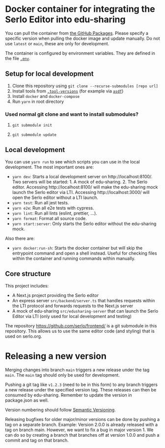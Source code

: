 # Docker container for integrating the Serlo Editor into edu-sharing

You can pull the container from
[the GitHub Packages](https://github.com/serlo/serlo-editor-for-edusharing/pkgs/container/serlo-editor-for-edusharing).
Please specify a specific version when pulling the docker image and update
manually. Do not use `latest` or `main`, these are only for development.

The container is configured by environment variables. They are defined in the
file [`.env`](./.env).

## Setup for local development

1. Clone this repository using `git clone --recurse-submodules [repo url]`
2. Install tools from [`.tool-versions`](./.tool-versions) (for example via
   [`asdf`](https://asdf-vm.com/))
3. Install `docker` and `docker-compose`
4. Run `yarn` in root directory

### Used normal git clone and want to install submodules?

1. `git submodule init`

2. `git submodule update`

## Local development

You can use `yarn run` to see which scripts you can use in the local
development. The most important ones are:

- `yarn dev`: Starts a local development server on http://localhost:8100/. Two
  servers will be started: 1. A mock of edu-sharing. 2. The Serlo editor.
  Accessing http://localhost:8100/ will make the edu-sharing mock launch the
  Serlo editor via LTI. Accessing http://localhost:3000/ will open the Serlo
  editor without a LTI launch.
- `yarn test`: Run all jest tests.
- `yarn e2e`: Run all e2e tests with cypress.
- `yarn lint`: Run all lints (eslint, prettier, ...).
- `yarn format`: Format all source code.
- `yarn start:server`: Only starts the Serlo editor without the edu-sharing
  mock.

Also there are:

- `yarn docker:run-sh`: Starts the docker container but will skip the entrypoint
  command and open a shell instead. Useful for checking files within the
  container and running commands within manually.

## Core structure

This project includes:

- A Next.js project providing the Serlo editor
- An express server `src/backend/server.ts` that handles requests within the LTI
  protocol and forwards requests to the Next.js server
- A mock of edu-sharing `src/edusharing-server` that can launch the Serlo Editor
  via LTI (only used for local development and testing)

The repository https://github.com/serlo/frontend/ is a git submodule in this
repository. This allows us to use the same editor code (and styling) that is
used on serlo.org.

# Releasing a new version

Merging changes into branch `main` triggers a new release under the tag `main`.
The `main` tag should only be used for development.

Pushing a git tag like `v1.2.3` (need to be in this form) to any branch triggers
a new release under the specified version tag. These releases can then be
consumed by edu-sharing. Remember to update the version in package.json as well.

Version numbering should follow
[Semantic Versioning](https://semver.org/lang/de/spec/v2.0.0.html).

Releasing bugfixes for older major/minor versions can be done by pushing a tag
on a separate branch. Example: Version 2.0.0 is already released with a tag on
branch main. However, we want to fix a bug in major version 1. We can do so by
creating a branch that branches off at version 1.0.0 and push a commit and tag
on that branch.
